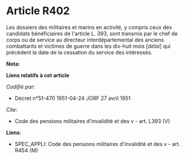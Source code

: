 # Article R402

Les dossiers des militaires et marins en activité, y compris ceux des candidats bénéficiaires de l'article L. 393, sont
transmis par le chef de corps ou de service au directeur interdépartemental des anciens combattants et victimes de guerre
dans les dix-huit mois [*délai*]  qui précèdent la date de la cessation du service des intéressés.

**Nota:**



**Liens relatifs à cet article**

_Codifié par_:

  - Décret n°51-470 1951-04-24 JORF 27 avril 1951

_Cite_:

  - Code des pensions militaires d'invalidité et des v - art. L393 (V)

**Liens**:

  - SPEC_APPLI: Code des pensions militaires d'invalidité et des v - art. R454 (M)
